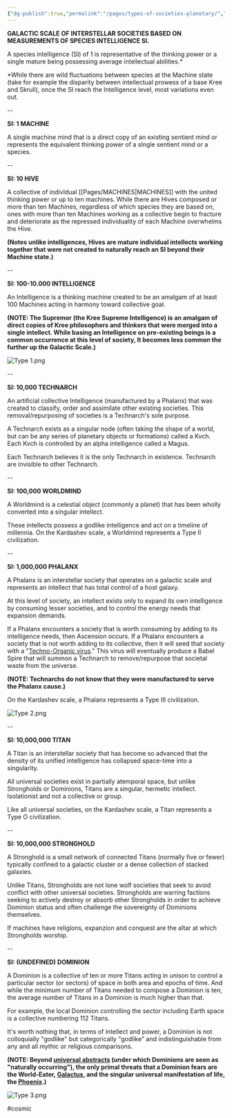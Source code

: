 ```yaml
---
{"dg-publish":true,"permalink":"/pages/types-of-societies-planetary/","dgShowLocalGraph":true}
---
```



**GALACTIC SCALE OF INTERSTELLAR SOCIETIES BASED ON MEASUREMENTS OF SPECIES INTELLIGENCE SI.**

A species intelligence (SI) of 1 is representative of the thinking power or a single mature being possessing average intellectual abilities.*

*While there are wild fluctuations between species at the Machine state (take for example the disparity between intellectual prowess of a base Kree and Skrull), once the SI reach the Intelligence level, most variations even out.

--

**SI: 1
MACHINE**

A single machine mind that is a direct copy of an existing sentient mind or represents the equivalent thinking power of a sIngle sentient mind or a species.

--

**SI: 10
HIVE**

A collective of indivIdual [[Pages/MACHINES\|MACHINES]] with the united thinking power or up to ten machines. While there are Hives composed or more than ten Machines, regardless of which species they are based on, ones with more than ten Machines working as a collective begin to fracture and deteriorate as the repressed individuality of each Machine overwhelms the Hive.

**(Notes unlike intelligences, Hives are mature individual intellects working together that were not created to naturally reach an SI beyond their Machine state.)**

--

**SI: 100-10.000
INTELLIGENCE**

An Intelligence is a thinking machine created to be an amalgam of at least 100 Machines acting in harmony toward collective goal.

**(NOTE: The Supremor (the Kree Supreme Intelligence) is an amalgam of direct copies of Kree philosophers and thinkers that were merged into a single intellect. While basing an Intelligence on pre-existing beings is a common occurrence at this level of society, It becomes less common the further up the Galactic Scale.)**

![Type 1.png](/img/user/Assets/Type%201.png)

--

**SI: 10,000
TECHNARCH**

An artificial collective Intelligence (manufactured by a Phalanx) that was created to classify, order and assimilate other existing societies. This removal/repurposing of societies is a Technarch's sole purpose. 

A Technarch exists as a singular node (often taking the shape of a world, but can be any series of planetary objects or formations) called a Kvch. Each Kvch is controlled by an alpha intelligence called a Magus. 

Each Technarch believes it is the only Technarch in existence. Technarch are invisible to other Technarch.

-- 

**SI: 100,000
WORLDMIND**

A Worldmind is a celestial object (commonly a planet) that has been wholly converted into a singular intellect. 

These intellects possess a godlike intelligence and act on a timeline of millennia. On the Kardashev scale, a Worldmind represents a Type II civilization. 

--

**SI: 1,000,000
PHALANX**

A Phalanx is an interstellar society that operates on a galactic scale and represents an intellect that has total control of a host galaxy. 

At this level of society, an intellect exists only to expand its own intelligence by consuming lesser societies, and to control the energy needs that expansion demands. 

If a Phalanx encounters a society that is worth consuming by adding to its intelligence needs, then Ascension occurs. If a Phalanx encounters a society that is not worth adding to its collective, then it will seed that society with a "[Techno-Organic virus](https://marvel.fandom.com/wiki/Techno-Organic_Virus)." This virus will eventually produce a Babel Spire that will summon a Technarch to remove/repurpose that societal waste from the universe. 

**(NOTE: Technarchs do not know that they were manufactured to serve the Phalanx cause.)**

On the Kardashev scale, a Phalanx represents a Type III civilization. 

![Type 2.png](/img/user/Assets/Type%202.png)

--

**SI: 10,000,000
TITAN**

A Titan is an interstellar society that has become so advanced that the density of its unified intelligence has collapsed space-time into a singularity. 

All universal societies exist in partially atemporal space, but unlike Strongholds or Dominions, Titans are a singular, hermetic intellect. Isolationist and not a collective or group. 

Like all universal societies, on the Kardashev scale, a Titan represents a Type O civilization. 

-- 

**SI: 10,000,000
STRONGHOLD**

A Stronghold is a small network of connected Titans (normally five or fewer) typically confined to a galactic cluster or a dense collection of stacked galaxies. 

Unlike Titans, Strongholds are not lone wolf societies that seek to avoid conflict with other universal societies. Strongholds are warring factions seeking to actively destroy or absorb other Strongholds in order to achieve Dominion status and often challenge the sovereignty of Dominions themselves. 

If machines have religions, expanzion and conquest are the altar at which Strongholds worship. 

--

**SI: (UNDEFINED)
DOMINION**

A Dominion is a collective of ten or more Titans acting in unison to control a particular sector (or sectors) of space in both area and epochs of time. And while the minimum number of Titans needed to compose a Dominion is ten, the average number of Titans in a Dominion is much higher than that. 

For example, the local Dominion controlling the sector including Earth space is a collective numbering 112 Titans. 

It's worth nothing that, in terms of intellect and power, a Dominion is not colloquially "godlike" but categorically "godlike" and indistinguishable from any and all mythic or religious comparisons. 

**(NOTE: Beyond [universal abstracts](https://marvel.fandom.com/wiki/Abstract_Entities) (under which Dominions are seen as "naturally occurring"), the only primal threats that a Dominion fears are the World-Eater, [Galactus](https://marvel.fandom.com/wiki/Galactus?so=search), and the singular universal manifestation of life, the [Phoenix](https://marvel.fandom.com/wiki/Phoenix).)**

![Type 3.png](/img/user/Assets/Type%203.png)

#cosmic 